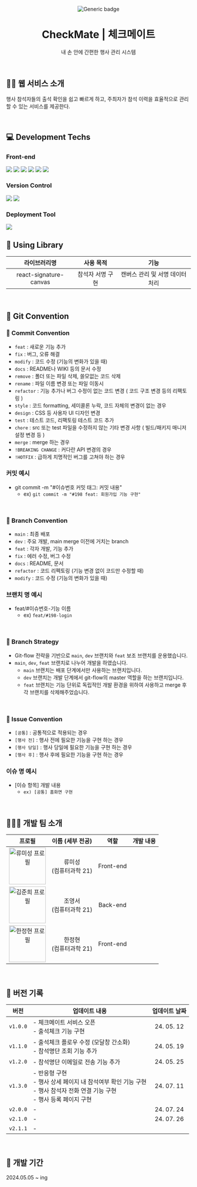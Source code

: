 <div align="center">

![Generic badge](https://img.shields.io/badge/version-2.3.1-blue.svg)

  <h1>CheckMate | 체크메이트</h1>
  <p>내 손 안에 간편한 행사 관리 시스템</p>

</div>

<br />

<div id="1"></div>

## 💁🏻 웹 서비스 소개

행사 참석자들의 출석 확인을 쉽고 빠르게 하고, 주최자가 참석 이력을 효율적으로 관리할 수 있는 서비스를 제공한다.
<br />

<div id="2"></div>

<br />

## 💻 Development Techs

### Front-end

<img src="https://img.shields.io/badge/JavaScript-F7DF1E?style=for-the-badge&logo=javascript&logoColor=black"> <img src="https://img.shields.io/badge/React-61DAFB?style=for-the-badge&logo=react&logoColor=black"> <img src="https://img.shields.io/badge/React Router-CA4245?style=for-the-badge&logo=reactrouter&logoColor=white"> <img src="https://img.shields.io/badge/styled--components-DB7093?style=for-the-badge&logo=styled-components&logoColor=white">
<img src="https://img.shields.io/badge/Prettier-F7B93E?style=for-the-badge&logo=prettier&logoColor=black"> <img src="https://img.shields.io/badge/recoil-3578E5?style=for-the-badge&logo=recoil&logoColor=white">

### Version Control

<img src="https://img.shields.io/badge/git-F05032?style=for-the-badge&logo=git&logoColor=white"> <img src="https://img.shields.io/badge/github-181717?style=for-the-badge&logo=github&logoColor=white">

### Deployment Tool

<img src="https://img.shields.io/badge/vercel-000000?style=for-the-badge&logo=vercel&logoColor=white">

<br>

## 📖 Using Library

|      라이브러리명      |    사용 목적     |              기능               |
| :--------------------: | :--------------: | :-----------------------------: |
| react-signature-canvas | 참석자 서명 구현 | 캔버스 관리 및 서명 데이터 처리 |

<br>

## 📌 Git Convention

### 🔵 Commit Convention

- `feat` : 새로운 기능 추가
- `fix` : 버그, 오류 해결
- `modify` : 코드 수정 (기능의 변화가 있을 때)
- `docs` : README나 WIKI 등의 문서 수정
- `remove` : 폴더 또는 파일 삭제, 쓸모없는 코드 삭제
- `rename` : 파일 이름 변경 또는 파일 이동시
- `refactor` : 기능 추가나 버그 수정이 없는 코드 변경 ( 코드 구조 변경 등의 리팩토링 )
- `style` : 코드 formatting, 세미콜론 누락, 코드 자체의 변경이 없는 경우
- `design` : CSS 등 사용자 UI 디자인 변경
- `test` : 테스트 코드, 리팩토링 테스트 코드 추가
- `chore` : src 또는 test 파일을 수정하지 않는 기타 변경 사항 ( 빌드/패키지 매니저 설정 변경 등 )
- `merge` : merge 하는 경우
- `!BREAKING CHANGE` : 커다란 API 변경의 경우
- `!HOTFIX` : 급하게 치명적인 버그를 고쳐야 하는 경우

### 커밋 예시

- git commit -m "#이슈번호 커밋 태그: 커밋 내용"
  - ex) `git commit -m "#198 feat: 회원가입 기능 구현"`

<br>

### 🔵 Branch Convention

- `main` : 최종 배포
- `dev` : 주요 개발, main merge 이전에 거치는 branch
- `feat` : 각자 개발, 기능 추가
- `fix` : 에러 수정, 버그 수정
- `docs` : README, 문서
- `refactor` : 코드 리펙토링 (기능 변경 없이 코드만 수정할 때)
- `modify` : 코드 수정 (기능의 변화가 있을 때)

### 브랜치 명 예시

- feat/#이슈번호-기능 이름
  - ex) `feat/#198-login`

<br>

### 🔵 Branch Strategy

- Git-flow 전략을 기반으로 `main`, `dev` 브랜치와 `feat` 보조 브랜치를 운용했습니다.
- `main`, `dev`, `feat` 브랜치로 나누어 개발을 하였습니다.
  - `main` 브랜치는 배포 단계에서만 사용하는 브랜치입니다.
  - `dev` 브랜치는 개발 단계에서 git-flow의 master 역할을 하는 브랜치입니다.
  - `feat` 브랜치는 기능 단위로 독립적인 개발 환경을 위하여 사용하고 merge 후 각 브랜치를 삭제해주었습니다.

<br>

### 🔵 Issue Convention

- `[공통]` : 공통적으로 적용되는 경우
- `[행사 전]` : 행사 전에 필요한 기능을 구현 하는 경우
- `[행사 당일]` : 행사 당일에 필요한 기능을 구현 하는 경우
- `[행사 후]` : 행사 후에 필요한 기능을 구현 하는 경우

### 이슈 명 예시

- [이슈 항목] 개발 내용
  - `ex) [공통] 홈화면 구현`

<br>

## 🏄🏻‍♀️ 개발 팀 소개

<table style="text-align:center">
  <thead>
    <tr>
      <th style="text-align: center;">프로필</th>
      <th style="text-align: center;">이름 (세부 전공)</th>
      <th style="text-align: center;">역할</th>
      <th style="text-align: center;">개발 내용</th>
    </tr>
  </thead>
  <tbody>
    <tr>
      <td><a href="https://github.com/misung-dev" target="_blank"><img src="https://avatars.githubusercontent.com/u/128569095?v=4" alt="류미성 프로필" width="100px" /></a></td>
      <td style="text-align: center;">류미성<br>(컴퓨터과학 21)</td>
      <td>Front-end</td>
      <td></td>
    </tr>
    <tr>
      <td><a href="https://github.com/dudrhy12" target="_blank"><img src="https://avatars.githubusercontent.com/u/90203803?v=4" alt="김준희 프로필" width="100px" /></a></td>
      <td style="text-align: center;">조영서<br>(컴퓨터과학 21)</td>
      <td>Back-end</td>
      <td></td>
    </tr>
    <tr>
      <td><a href="https://github.com/hanjeonghyun" target="_blank"><img src="https://avatars.githubusercontent.com/u/129199377?v=4" alt="한정현 프로필" width="100px" /></a></td>
     <td style="text-align: center;">한정현<br>(컴퓨터과학 21)</td>
      <td>Front-end</td>
      <td></td>
    </tr>
  </tbody>
</table>

<br>

## 👷 버전 기록

|   버전   | <div align="center">업데이트 내용</div>                                                                                           | 업데이트 날짜 |
| :------: | :-------------------------------------------------------------------------------------------------------------------------------- | :-----------: |
| `v1.0.0` | - 체크메이트 서비스 오픈<br/>- 출석체크 기능 구현                                                                                 |  24. 05. 12   |
| `v1.1.0` | - 출석체크 플로우 수정 (모달창 간소화)<br/>- 참석명단 조회 기능 추가                                                              |  24. 05. 19   |
| `v1.2.0` | - 참석명단 이메일로 전송 기능 추가                                                                                                |  24. 05. 25   |
| `v1.3.0` | - 반응형 구현<br/>- 행사 상세 페이지 내 참석여부 확인 기능 구현<br> - 행사 참석자 전화 연결 기능 구현<br/>- 행사 등록 페이지 구현 |  24. 07. 11   |
| `v2.0.0` | -                                                                                                                                 |  24. 07. 24   |
| `v2.1.0` | -                                                                                                                                 |  24. 07. 26   |
| `v2.1.1` | -                                                                                                                                 |               |

<br />

## 📅 개발 기간

2024.05.05 ~ ing
